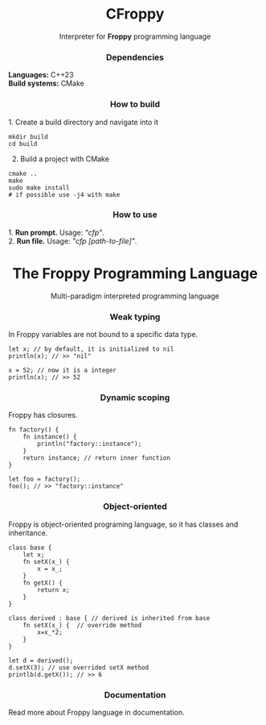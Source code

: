 <div align="center">
<h1>CFroppy</h1>
Interpreter for <b>Froppy</b> programming language
</div>


<div align="center"><h3>Dependencies</h3></div>
<b>Languages:</b> C++23 <br />
<b>Build systems:</b> CMake <br />

<div align="center"><h3>How to build</h3></div>
1. Create a build directory and navigate into it

```shell
mkdir build
cd build
```

2. Build a project with CMake
```shell
cmake ..
make
sudo make install
# if possible use -j4 with make 
```

<div align="center"><h3>How to use</h3></div>
1. <b>Run prompt.</b> Usage: <i>"cfp"</i>.  <br />
2. <b>Run file.</b> Usage: <i>"cfp [path-to-file]"</i>.

<div align="center">
<h1>The Froppy Programming Language</h1>
Multi-paradigm interpreted programming language
</div>

<div align="center"><h3>Weak typing</h3></div>
In Froppy variables are not bound to a specific data type.

```froppy
let x; // by default, it is initialized to nil
println(x); // >> "nil"

x = 52; // now it is a integer
println(x); // >> 52
```

<div align="center"><h3>Dynamic scoping</h3></div>
Froppy has closures.

```froppy
fn factory() {
    fn instance() {
        println("factory::instance");
    }
    return instance; // return inner function
}

let foo = factory();
foo(); // >> "factory::instance"
```

<div align="center"><h3>Object-oriented</h3></div>
Froppy is object-oriented programing language, so it has classes and inheritance.

```froppy
class base { 
    let x;
    fn setX(x_) { 
        x = x_; 
    }
    fn getX() { 
        return x; 
    }
}

class derived : base { // derived is inherited from base
    fn setX(x_) {  // override method
        x=x_*2;
    }
}

let d = derived();
d.setX(3); // use overrided setX method
printlb(d.getX()); // >> 6
```

<div align="center"><h3>Documentation</h3></div>
Read more about Froppy language in documentation.